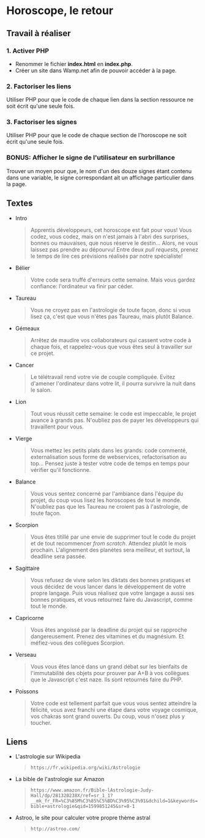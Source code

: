 # Horoscope, le retour

## Travail à réaliser

### 1. Activer PHP

- Renommer le fichier **index.html** en **index.php**.
- Créer un site dans Wamp.net afin de pouvoir accéder à la page.

### 2. Factoriser les liens

Utiliser PHP pour que le code de chaque lien dans la section ressource ne soit écrit qu'une seule fois.

### 3. Factoriser les signes

Utiliser PHP pour que le code de chaque section de l'horoscope ne soit écrit qu'une seule fois.

### BONUS: Afficher le signe de l'utilisateur en surbrillance

Trouver un moyen pour que, le nom d'un des douze signes étant contenu dans une variable, le signe correspondant ait un affichage particulier dans la page.

## Textes

- Intro

    > Apprentis développeurs, cet horoscope est fait pour vous! Vous codez, vous codez, mais on n'est jamais à l'abri des surprises, bonnes ou mauvaises, que nous réserve le destin&hellip; Alors, ne vous laissez pas prendre au dépourvu! Entre deux <em>pull requests</em>, prenez le temps de lire ces prévisions réalisés par notre spécialiste! 

- Bélier

    > Votre code sera truffé d'erreurs cette semaine. Mais vous gardez confiance: l'ordinateur va finir par céder.

- Taureau

    > Vous ne croyez pas en l'astrologie de toute façon, donc si vous lisez ça, c'est que vous n'êtes pas Taureau, mais plutôt Balance.

- Gémeaux

    > Arrêtez de maudire vos collaborateurs qui cassent votre code à chaque fois, et rappelez-vous que vous êtes seul à travailler sur ce projet.

- Cancer

    > Le télétravail rend votre vie de couple compliquée. Evitez d'amener l'ordinateur dans votre lit, il pourra survivre la nuit dans le salon.

- Lion

    > Tout vous réussit cette semaine: le code est impeccable, le projet avance à grands pas. N'oubliez pas de payer les développeurs qui travaillent pour vous.

- Vierge

    > Vous mettez les petits plats dans les grands: code commenté, externalisation sous forme de webservices, refactorisation au top... Pensez juste à tester votre code de temps en temps pour vérifier qu'il fonctionne.

- Balance

    > Vous vous sentez concerné par l'ambiance dans l'équipe du projet, du coup vous lisez les horoscopes de tout le monde. N'oubliez pas que les Taureau ne croient pas à l'astrologie, de toute façon.

- Scorpion

    > Vous êtes titillé par une envie de supprimer tout le code du projet et de tout recommencer <em>from scratch</em>. Attendez plutôt le mois prochain. L'alignement des planètes sera meilleur, et surtout, la deadline sera passée.

- Sagittaire

    > Vous refusez de vivre selon les diktats des bonnes pratiques et vous décidez de vous lancer dans le développement de votre propre langage. Puis vous réalisez que votre langage a aussi ses bonnes pratiques, et vous retournez faire du Javascript, comme tout le monde.

- Capricorne

    > Vous êtes angoissé par la deadline du projet qui se rapproche dangereusement. Prenez des vitamines et du magnésium. Et méfiez-vous des collègues Scorpion.

- Verseau

    > Vous vous êtes lancé dans un grand débat sur les bienfaits de l'immutabilité des objets pour prouver par A+B à vos collègues que le Javascript c'est naze. Ils sont retournés faire du PHP.

- Poissons

    > Votre code est tellement parfait que vous vous sentez atteindre la félicité, vous avez franchi une étape dans votre voyage cosmique, vos chakras sont grand ouverts. Du coup, vous n'osez plus y toucher.

## Liens

- L'astrologie sur Wikipedia

    > `https://fr.wikipedia.org/wiki/Astrologie`

- La bible de l'astrologie sur Amazon

    > `https://www.amazon.fr/Bible-lAstrologie-Judy-Hall/dp/281320238X/ref=sr_1_1?__mk_fr_FR=%C3%85M%C3%85%C5%BD%C3%95%C3%91&dchild=1&keywords=bible+astrologie&qid=1599851245&sr=8-1`

- Astroo, le site pour calculer votre propre thème astral

    > `http://astroo.com/`
